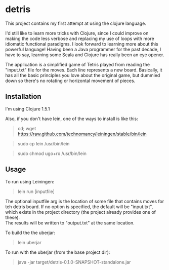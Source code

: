 # detris

This project contains my first attempt at using the clojure language.

I'd still like to learn more tricks with Clojure, since I could improve on making the code less verbose and replacing my use of loops with more idiomatic functional paradigms.  I look forward to learning more about this powerful language!  Having been a Java programmer for the past decade, I have to say, learning some Scala and Clojure has really been an eye opener.

The application is a simplified game of Tetris played from reading the "input.txt" file for the moves.  Each line represents a new board.   Basically, it has all the basic principles you love about the original game, but dummied down so there's no rotating or horizontal movement of pieces.

## Installation

I'm using Clojure 1.5.1

Also, if you don't have lein, one of the ways to install is like this:
> cd; wget https://raw.github.com/technomancy/leiningen/stable/bin/lein

> sudo cp lein /usr/bin/lein

> sudo chmod ugo+rx /usr/bin/lein

## Usage

To run using Leiningen: 
> lein run [inputfile]

The optional inputfile arg is the location of some file that contains moves for teh detris board.
If no option is specified, the default will be "input.txt", which exists in the project directory (the project already provides one of these).  
The results will be written to "output.txt" at the same location.

To build the the uberjar: 
> lein uberjar

To run with the uberjar (from the base project dir):
> java -jar target/detris-0.1.0-SNAPSHOT-standalone.jar
